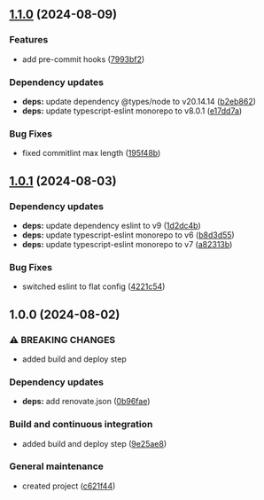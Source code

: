 ## [1.1.0](https://github.com/LetsStreamIt/Template-for-Typescript-Projects/compare/v1.0.1...v1.1.0) (2024-08-09)

### Features

* add pre-commit hooks ([7993bf2](https://github.com/LetsStreamIt/Template-for-Typescript-Projects/commit/7993bf25cbcffced6116cd76242cbf74cefb1e39))

### Dependency updates

* **deps:** update dependency @types/node to v20.14.14 ([b2eb862](https://github.com/LetsStreamIt/Template-for-Typescript-Projects/commit/b2eb8625dc56586cf8c778c2e8e2ec204e8cdbfb))
* **deps:** update typescript-eslint monorepo to v8.0.1 ([e17dd7a](https://github.com/LetsStreamIt/Template-for-Typescript-Projects/commit/e17dd7a9a91bcc100af562cb9f420ab8268b97d6))

### Bug Fixes

* fixed commitlint max length ([195f48b](https://github.com/LetsStreamIt/Template-for-Typescript-Projects/commit/195f48b5661edf1a0d9efe438b2d6fa424a08226))

## [1.0.1](https://github.com/LetsStreamIt/Template-for-Typescript-Projects/compare/v1.0.0...v1.0.1) (2024-08-03)

### Dependency updates

* **deps:** update dependency eslint to v9 ([1d2dc4b](https://github.com/LetsStreamIt/Template-for-Typescript-Projects/commit/1d2dc4b419e2da4e4cbbea3ae2c2884f9cf72689))
* **deps:** update typescript-eslint monorepo to v6 ([b8d3d55](https://github.com/LetsStreamIt/Template-for-Typescript-Projects/commit/b8d3d55fc61160fa0fd7b67f8ae2ba806a5fa5e9))
* **deps:** update typescript-eslint monorepo to v7 ([a82313b](https://github.com/LetsStreamIt/Template-for-Typescript-Projects/commit/a82313b7829d05560bde81403b09e4bc4df7a569))

### Bug Fixes

* switched eslint to flat config ([4221c54](https://github.com/LetsStreamIt/Template-for-Typescript-Projects/commit/4221c54e1f9ae72284d7f583f4cf8b58f330b121))

## 1.0.0 (2024-08-02)

### ⚠ BREAKING CHANGES

* added build and deploy step

### Dependency updates

* **deps:** add renovate.json ([0b96fae](https://github.com/LetsStreamIt/Template-for-Typescript-Projects/commit/0b96faeaaa3e1841c6ee79f6b001a259512258bc))

### Build and continuous integration

* added build and deploy step ([9e25ae8](https://github.com/LetsStreamIt/Template-for-Typescript-Projects/commit/9e25ae8aecade0612d87c4222c1e48f0a5b8b73d))

### General maintenance

* created project ([c621f44](https://github.com/LetsStreamIt/Template-for-Typescript-Projects/commit/c621f4418c9c672dead27a27340fb1cfcef1300f))
